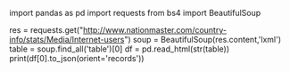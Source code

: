 import pandas as pd
import requests
from bs4 import BeautifulSoup

res = requests.get("http://www.nationmaster.com/country-info/stats/Media/Internet-users")
soup = BeautifulSoup(res.content,'lxml')
table = soup.find_all('table')[0] 
df = pd.read_html(str(table))
print(df[0].to_json(orient='records'))
